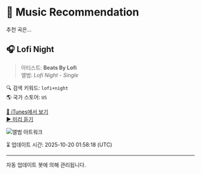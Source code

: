 
# 🎵 Music Recommendation

추천 곡은...

## 🎧 Lofi Night  
> 아티스트: **Beats By Lofi**  
> 앨범: _Lofi Night - Single_  

🔍 검색 키워드: `lofi+night`  
🌎 국가 스토어: `US`

[🔗 iTunes에서 보기](https://music.apple.com/us/album/lofi-night/1690301034?i=1690301035&uo=4)  
[▶️ 미리 듣기](https://audio-ssl.itunes.apple.com/itunes-assets/AudioPreview126/v4/ac/f3/3d/acf33de1-5b83-bf77-1ec4-1105d7800c76/mzaf_16851307710680754202.plus.aac.p.m4a)

![앨범 아트워크](https://is1-ssl.mzstatic.com/image/thumb/Music116/v4/02/27/f9/0227f9cb-03f8-8385-8d0f-5028ef1acb2b/artwork.jpg/100x100bb.jpg)

⏳ 업데이트 시간: 2025-10-20 01:58:18 (UTC)

---
자동 업데이트 봇에 의해 관리됩니다.
